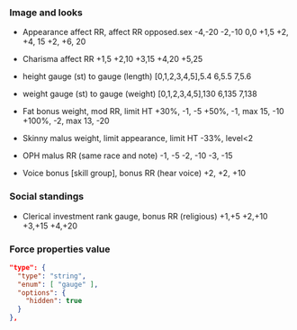 ### Image and looks

- Appearance
affect RR, affect RR opposed.sex
-4,-20
-2,-10
0,0
+1,5
+2, +4, 15
+2, +6, 20

- Charisma
affect RR
+1,5
+2,10
+3,15
+4,20
+5,25

- height
gauge (st) to gauge (length)
[0,1,2,3,4,5],5.4
6,5.5
7,5.6

- weight
gauge (st) to gauge (weight)
[0,1,2,3,4,5],130
6,135
7,138

- Fat
bonus weight, mod RR, limit HT
+30%, -1, -5
+50%, -1, max 15, -10
+100%, -2, max 13, -20

- Skinny
malus weight, limit appearance, limit HT
-33%, level<2

- OPH
malus RR (same race and note)
-1, -5
-2, -10
-3, -15

- Voice
bonus [skill group], bonus RR (hear voice)
+2, +2, +10

### Social standings

- Clerical investment
rank gauge, bonus RR (religious)
+1,+5
+2,+10
+3,+15
+4,+20

### Force properties value

```json
"type": {
  "type": "string",
  "enum": [ "gauge" ],
  "options": {
    "hidden": true
  }
},
```
